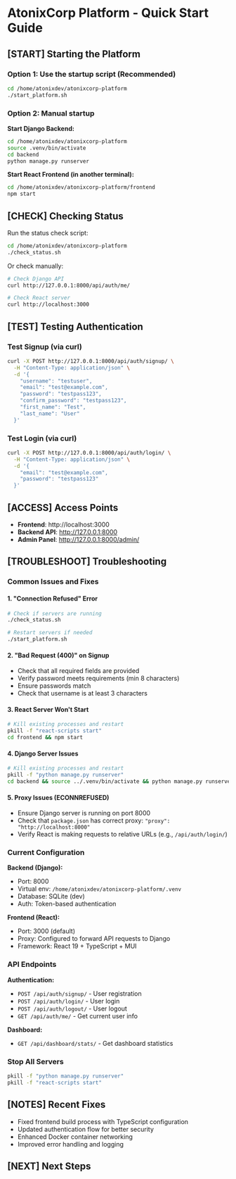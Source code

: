 # AtonixCorp Platform - Quick Start Guide

## [START] Starting the Platform

### Option 1: Use the startup script (Recommended)
```bash
cd /home/atonixdev/atonixcorp-platform
./start_platform.sh
```

### Option 2: Manual startup

**Start Django Backend:**
```bash
cd /home/atonixdev/atonixcorp-platform
source .venv/bin/activate
cd backend
python manage.py runserver
```

**Start React Frontend (in another terminal):**
```bash
cd /home/atonixdev/atonixcorp-platform/frontend
npm start
```

## [CHECK] Checking Status

Run the status check script:
```bash
cd /home/atonixdev/atonixcorp-platform
./check_status.sh
```

Or check manually:
```bash
# Check Django API
curl http://127.0.0.1:8000/api/auth/me/

# Check React server
curl http://localhost:3000
```

## [TEST] Testing Authentication

### Test Signup (via curl)
```bash
curl -X POST http://127.0.0.1:8000/api/auth/signup/ \
  -H "Content-Type: application/json" \
  -d '{
    "username": "testuser",
    "email": "test@example.com",
    "password": "testpass123",
    "confirm_password": "testpass123",
    "first_name": "Test",
    "last_name": "User"
  }'
```

### Test Login (via curl)
```bash
curl -X POST http://127.0.0.1:8000/api/auth/login/ \
  -H "Content-Type: application/json" \
  -d '{
    "email": "test@example.com",
    "password": "testpass123"
  }'
```

## [ACCESS] Access Points

- **Frontend**: http://localhost:3000
- **Backend API**: http://127.0.0.1:8000
- **Admin Panel**: http://127.0.0.1:8000/admin/

## [TROUBLESHOOT] Troubleshooting

### Common Issues and Fixes

#### 1. "Connection Refused" Error
```bash
# Check if servers are running
./check_status.sh

# Restart servers if needed
./start_platform.sh
```

#### 2. "Bad Request (400)" on Signup
- Check that all required fields are provided
- Verify password meets requirements (min 8 characters)
- Ensure passwords match
- Check that username is at least 3 characters

#### 3. React Server Won't Start
```bash
# Kill existing processes and restart
pkill -f "react-scripts start"
cd frontend && npm start
```

#### 4. Django Server Issues
```bash
# Kill existing processes and restart
pkill -f "python manage.py runserver"
cd backend && source ../.venv/bin/activate && python manage.py runserver
```

#### 5. Proxy Issues (ECONNREFUSED)
- Ensure Django server is running on port 8000
- Check that `package.json` has correct proxy: `"proxy": "http://localhost:8000"`
- Verify React is making requests to relative URLs (e.g., `/api/auth/login/`)

### Current Configuration

**Backend (Django):**
- Port: 8000
- Virtual env: `/home/atonixdev/atonixcorp-platform/.venv`
- Database: SQLite (dev)
- Auth: Token-based authentication

**Frontend (React):**
- Port: 3000 (default)
- Proxy: Configured to forward API requests to Django
- Framework: React 19 + TypeScript + MUI

### API Endpoints

**Authentication:**
- `POST /api/auth/signup/` - User registration
- `POST /api/auth/login/` - User login
- `POST /api/auth/logout/` - User logout
- `GET /api/auth/me/` - Get current user info

**Dashboard:**
- `GET /api/dashboard/stats/` - Get dashboard statistics

### Stop All Servers

```bash
pkill -f "python manage.py runserver"
pkill -f "react-scripts start"
```

## [NOTES] Recent Fixes

- Fixed frontend build process with TypeScript configuration
- Updated authentication flow for better security
- Enhanced Docker container networking
- Improved error handling and logging

## [NEXT] Next Steps